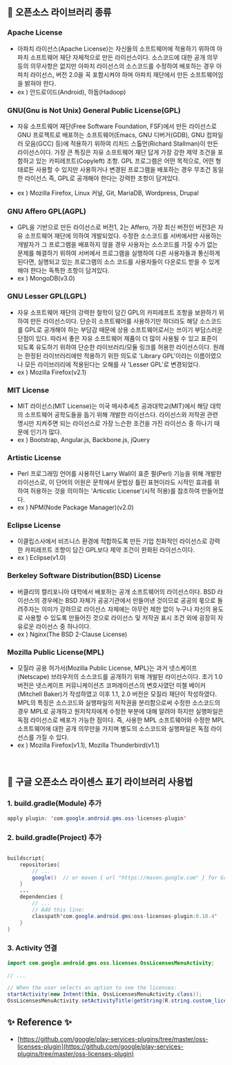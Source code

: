 ## 📌 오픈소스 라이브러리 종류

### Apache License
- 아파치 라이선스(Apache License)는 자신들의 소프트웨어에 적용하기 위하여 아파치 소프트웨어 재단 자체적으로 만든 라이선스이다. 
  소스코드에 대한 공개 의무 등의 의무사항은 없지만 아파치 라이선스의 소스코드를 수정하여 배포하는 경우 아파치 라이선스, 버전 2.0을 꼭 포함시켜야 하며 아파치 재단에서 만든 소프트웨어임을 밝혀야 한다.
- ex ) 안드로이드(Android), 하둡(Hadoop)

### GNU(Gnu is Not Unix) General Public License(GPL)
- 자유 소프트웨어 재단(Free Software Foundation, FSF)에서 만든 라이선스로 GNU 프로젝트로 배포하는 소프트웨어(Emacs, GNU 디버거(GDB), GNU 컴파일러 모음(GCC) 등)에 적용하기 위하여 리처드 스톨먼(Richard Stallman)이 만든 라이선스이다. 
  가장 큰 특징은 자유 소프트웨어 재단 답게 가장 강한 제약 조건을 포함하고 있는 카피레프트(Copyleft) 조항. GPL 프로그램은 어떤 목적으로, 어떤 형태로든 사용할 수 있지만 사용하거나 변경된 프로그램을 배포하는 경우 무조건 동일한 라이선스 즉, GPL로 공개해야 한다는 강력한 조항이 담겨있다.

- ex ) Mozilla Firefox, Linux 커널, Git, MariaDB, Wordpress, Drupal

### GNU Affero GPL(AGPL)
- GPL을 기반으로 만든 라이선스로 버전1, 2는 Affero, 가장 최신 버전인 버전3은 자유 소프트웨어 재단에 의하여 개발되었다. 
  수정한 소스코드를 서버에서만 사용하는 개발자가 그 프로그램을 배포하지 않을 경우 사용자는 소스코드를 가질 수가 없는 문제를 해결하기 위하여 서버에서 프로그램을 실행하여 다른 사용자들과 통신하게 된다면, 실행되고 있는 프로그램의 소스 코드를 사용자들이 다운로드 받을 수 있게 해야 한다는 독특한 조항이 담겨있다.
- ex ) MongoDB(v3.0)

### GNU Lesser GPL(LGPL)
- 자유 소프트웨어 재단의 강력한 철학이 담긴 GPL의 카피레프트 조항을 보완하기 위하여 만든 라이선스이다. 
  단순히 소프트웨어를 사용하기만 하더라도 해당 소스코드를 GPL로 공개해야 하는 부담감 때문에 상용 소프트웨어로서는 쓰이기 부담스러운 단점이 있다. 
  따라서 좋은 자유 소프트웨어 제품이 더 많이 사용될 수 있고 표준이 되도록 유도하기 위하여 단순한 라이브러리/모듈 링크를 허용한 라이선스이다. 원래는 한정된 라이브러리에만 적용하기 위한 의도로 'Library GPL'이라는 이름이였으나 모든 라이브러리에 적용된다는 오해를 사 'Lesser GPL'로 변경되었다.
- ex ) Mozilla Firefox(v2.1)

### MIT License
- MIT 라이선스(MIT License)는 미국 매사추세츠 공과대학교(MIT)에서 해당 대학의 소프트웨어 공학도들을 돕기 위해 개발한 라이선스다. 
  라이선스와 저작권 관련 명시만 지켜주면 되는 라이선스로 가장 느슨한 조건을 가진 라이선스 중 하나기 때문에 인기가 많다.
- ex ) Bootstrap, Angular.js, Backbone.js, jQuery

### Artistic License
- Perl 프로그래밍 언어를 사용하던 Larry Wall이 표준 펄(Perl) 기능을 위해 개발한 라이선스로, 이 단어의 어원은 문학에서 문법상 틀린 표현이라도 시적인 효과를 위하여 허용하는 것을 의미하는 'Articstic License'(시적 허용)를 참조하여 만들어졌다.
- ex ) NPM(Node Package Manager)(v2.0)

### Eclipse License
- 이클립스사에서 비즈니스 환경에 적합하도록 만든 기업 친화적인 라이선스로 강력한 카피레프트 조항이 담긴 GPL보다 제약 조건이 완화된 라이선스이다.
- ex ) Eclipse(v1.0)

### Berkeley Software Distribution(BSD) License
- 버클리의 캘리포니아 대학에서 배포하는 공개 소프트웨어의 라이선스이다. BSD 라이선스의 경우에는 BSD 자체가 공공기관에서 만들어낸 것이므로 공공의 몫으로 돌려주자는 의미가 강하므로 라이선스 자체에는 아무런 제한 없이 누구나 자신의 용도로 사용할 수 있도록 만들어진 것으로 라이선스 및 저작권 표시 조건 외에 굉장히 자유로운 라이선스 중 하나이다.
- ex ) Nginx(The BSD 2-Clause License)

### Mozilla Public License(MPL)
- 모질라 공용 허가서(Mozilla Public License, MPL)는 과거 넷스케이프(Netscape) 브라우저의 소스코드를 공개하기 위해 개발된 라이선스이다. 초기 1.0 버전은 넷스케이프 커뮤니케이션즈 코퍼레이션스의 변호사였던 미첼 베이커(Mitchell Baker)가 작성하였고 이후 1.1, 2.0 버전은 모질라 재단이 작성하였다. 
  MPL의 특징은 소스코드와 실행파일의 저작권을 분리함으로써 수정한 소스코드의 경우 MPL로 공개하고 원저작자에게 수정한 부분에 대해 알려야 하지만 실행파일은 독점 라이선스로 배포가 가능한 점이다. 즉, 사용한 MPL 소프트웨어와 수정한 MPL 소프트웨어에 대한 공개 의무만을 가지며 별도의 소스코드와 실행파일은 독점 라이선스를 가질 수 있다.
- ex ) Mozilla Firefox(v1.1), Mozilla Thunderbird(v1.1)


<br>


## 📌 구글 오픈소스 라이센스 표기 라이브러리 사용법

### 1. build.gradle(Module) 추가
```java
apply plugin: 'com.google.android.gms.oss-licenses-plugin'
```  

### 2. build.gradle(Project) 추가
```java

buildscript{
    repositories{
        // ...
        google()  // or maven { url "https://maven.google.com" } for Gradle <= 3
    }
    ...
    dependencies {
        // ...
        // Add this line:
        classpath'com.google.android.gms:oss-licenses-plugin:0.10.4'
    }
}
```

### 3. Activity 연결

```java
import com.google.android.gms.oss.licenses.OssLicensesMenuActivity;

// ...

// When the user selects an option to see the licenses:
startActivity(new Intent(this, OssLicensesMenuActivity.class));
OssLicensesMenuActivity.setActivityTitle(getString(R.string.custom_license_title));
```


## ✨ Reference ✨

- [https://github.com/google/play-services-plugins/tree/master/oss-licenses-plugin](https://github.com/google/play-services-plugins/tree/master/oss-licenses-plugin)
